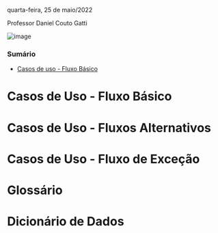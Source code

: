 quarta-feira, 25 de maio/2022

Professor Daniel Couto Gatti

![image](https://user-images.githubusercontent.com/87860884/170375842-e59a569e-cead-4e20-a527-b79e8a9fb643.png)

### Sumário

- [Casos de uso - Fluxo Básico](#Casos-de-Uso---Fluxo-Básico)



# Casos de Uso - Fluxo Básico



# Casos de Uso - Fluxos Alternativos


# Casos de Uso - Fluxo de Exceção



# Glossário



# Dicionário de Dados
